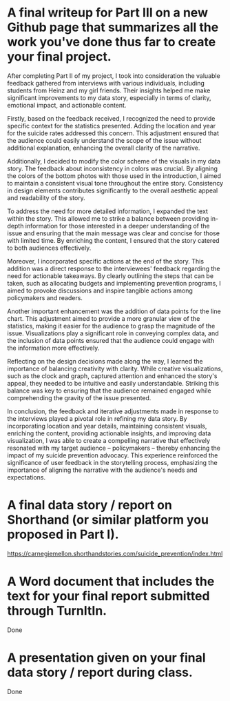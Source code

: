 
# A final writeup for Part III on a new Github page that summarizes all the work you've done thus far to create your final project.  

After completing Part II of my project, I took into consideration the valuable feedback gathered from interviews with various individuals, including students from Heinz and my girl friends. Their insights helped me make significant improvements to my data story, especially in terms of clarity, emotional impact, and actionable content.

Firstly, based on the feedback received, I recognized the need to provide specific context for the statistics presented. Adding the location and year for the suicide rates addressed this concern. This adjustment ensured that the audience could easily understand the scope of the issue without additional explanation, enhancing the overall clarity of the narrative.

Additionally, I decided to modify the color scheme of the visuals in my data story. The feedback about inconsistency in colors was crucial. By aligning the colors of the bottom photos with those used in the introduction, I aimed to maintain a consistent visual tone throughout the entire story. Consistency in design elements contributes significantly to the overall aesthetic appeal and readability of the story.

To address the need for more detailed information, I expanded the text within the story. This allowed me to strike a balance between providing in-depth information for those interested in a deeper understanding of the issue and ensuring that the main message was clear and concise for those with limited time. By enriching the content, I ensured that the story catered to both audiences effectively.

Moreover, I incorporated specific actions at the end of the story. This addition was a direct response to the interviewees' feedback regarding the need for actionable takeaways. By clearly outlining the steps that can be taken, such as allocating budgets and implementing prevention programs, I aimed to provoke discussions and inspire tangible actions among policymakers and readers.

Another important enhancement was the addition of data points for the line chart. This adjustment aimed to provide a more granular view of the statistics, making it easier for the audience to grasp the magnitude of the issue. Visualizations play a significant role in conveying complex data, and the inclusion of data points ensured that the audience could engage with the information more effectively.

Reflecting on the design decisions made along the way, I learned the importance of balancing creativity with clarity. While creative visualizations, such as the clock and graph, captured attention and enhanced the story's appeal, they needed to be intuitive and easily understandable. Striking this balance was key to ensuring that the audience remained engaged while comprehending the gravity of the issue presented.

In conclusion, the feedback and iterative adjustments made in response to the interviews played a pivotal role in refining my data story. By incorporating location and year details, maintaining consistent visuals, enriching the content, providing actionable insights, and improving data visualization, I was able to create a compelling narrative that effectively resonated with my target audience – policymakers – thereby enhancing the impact of my suicide prevention advocacy. This experience reinforced the significance of user feedback in the storytelling process, emphasizing the importance of aligning the narrative with the audience's needs and expectations.

# A final data story / report on Shorthand (or similar platform you proposed in Part I). 
https://carnegiemellon.shorthandstories.com/suicide_prevention/index.html

# A Word document that includes the text for your final report submitted through TurnItIn. 
Done

# A presentation given on your final data story / report during class. 
Done
